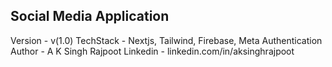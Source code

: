 ## Social Media Application

Version - v(1.0)
TechStack - Nextjs, Tailwind, Firebase, Meta Authentication 
Author - A K Singh Rajpoot
Linkedin - linkedin.com/in/aksinghrajpoot